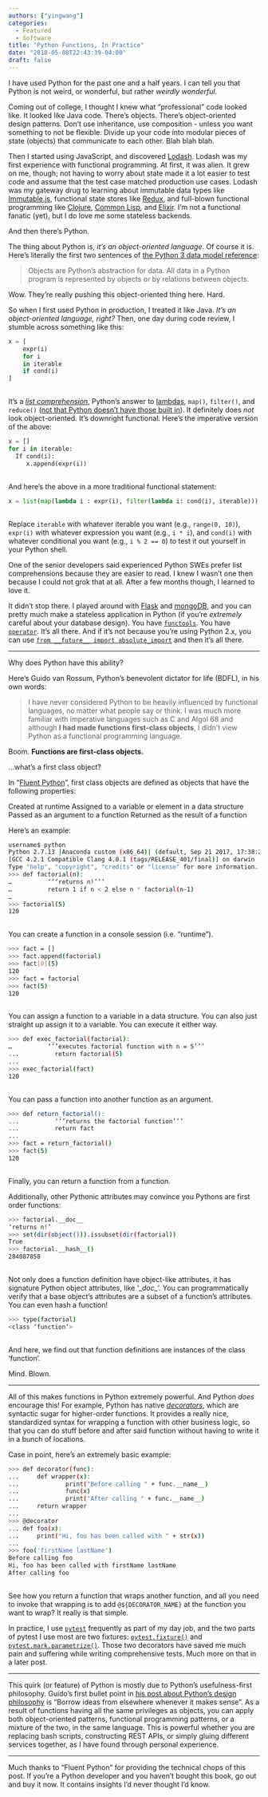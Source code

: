 ```yaml
---
authors: ["yingwang"]
categories:
  - Featured
  - Software
title: "Python Functions, In Practice"
date: "2018-05-08T22:43:39-04:00"
draft: false
---
```


I have used Python for the past one and a half years. I can tell you that Python is not weird, or wonderful, but rather *weirdly wonderful*.

Coming out of college, I thought I knew what “professional” code looked like. It looked like Java code. There’s objects. There’s object-oriented design patterns. Don’t use inheritance, use composition - unless you want something to not be flexible. Divide up your code into modular pieces of state (objects) that communicate to each other. Blah blah blah.

Then I started using JavaScript, and discovered [Lodash](https://lodash.com). Lodash was my first experience with functional programming. At first, it was alien. It grew on me, though; not having to worry about state made it a lot easier to test code and assume that the test case matched production use cases. Lodash was my gateway drug to learning about immutable data types like [Immutable.js](https://facebook.github.io/immutable-js/), functional state stores like [Redux](https://redux.js.org/), and full-blown functional programming like [Clojure](https://clojure.org/), [Common Lisp](http://lisp-lang.org/), and [Elixir](https://elixir-lang.org/). I’m not a functional fanatic (yet), but I do love me some stateless backends.

And then there’s Python.

The thing about Python is, *it’s an object-oriented language*. Of course it is. Here’s literally the first two sentences of [the Python 3 data model reference](https://docs.python.org/3/reference/datamodel.html):

> Objects are Python’s abstraction for data. All data in a Python program is represented by objects or by relations between objects.

Wow. They’re really pushing this object-oriented thing here. Hard.

So when I first used Python in production, I treated it like Java. *It’s an object-oriented language, right?* Then, one day during code review, I stumble across something like this:

```python
x = [
    expr(i)
    for i
    in iterable
    if cond(i)
]
```
<hr style="height:-100pt; visibility:hidden;" />

It’s a [*list comprehension*](https://docs.python.org/3.6/tutorial/datastructures.html#list-comprehensions), Python’s answer to [lambdas](https://docs.python.org/3/tutorial/controlflow.html#lambda-expressions), `map()`, `filter()`, and `reduce()` ([not that Python doesn’t have those built in](https://docs.python.org/3/library/functions.html)). It definitely does *not* look object-oriented. It’s downright functional. Here’s the imperative version of the above:

```python
x = []
for i in iterable:
  If cond(i):
     x.append(expr(i))
```
<hr style="height:-100pt; visibility:hidden;" />

And here’s the above in a more traditional functional statement:

```python
x = list(map(lambda i : expr(i), filter(lambda i: cond(i), iterable)))
```
<hr style="height:-100pt; visibility:hidden;" />

Replace `iterable` with whatever iterable you want (e.g., `range(0, 10)`), `expr(i)` with whatever expression you want (e.g., `i * i`), and `cond(i)` with whatever conditional you want (e.g., `i % 2 == 0`) to test it out yourself in your Python shell.

One of the senior developers said experienced Python SWEs prefer list comprehensions because they are easier to read. I knew I wasn’t one then because I could not grok that at all. After a few months though, I learned to love it.

It didn’t stop there. I played around with [Flask](http://flask.pocoo.org/) and [mongoDB](https://www.mongodb.com/), and you can pretty much make a stateless application in Python (if you’re *extremely* careful about your database design). You have [`functools`](https://docs.python.org/3/library/functools.html). You have [`operator`](https://docs.python.org/3/library/operator.html). It’s all there. And if it’s not because you’re using Python 2.x, you can use [`from __future__ import absolute_import`](https://docs.python.org/2/library/__future__.html) and then it’s all there.

________________________________________

Why does Python have this ability?

Here’s Guido van Rossum, Python’s benevolent dictator for life (BDFL), in his own words:

> I have never considered Python to be heavily influenced by functional languages, no matter what people say or think. I was much more familiar with imperative languages such as C and Algol 68 and although **I had made functions first-class objects**, I didn’t view Python as a functional programming language.

Boom. **Functions are first-class objects.**

...what’s a first class object?

In “[Fluent Python](http://shop.oreilly.com/product/0636920032519.do)”, first class objects are defined as objects that have the following properties:

Created at runtime
Assigned to a variable or element in a data structure
Passed as an argument to a function
Returned as the result of a function

Here’s an example:

```bash
username$ python
Python 2.7.13 |Anaconda custom (x86_64)| (default, Sep 21 2017, 17:38:20)
[GCC 4.2.1 Compatible Clang 4.0.1 (tags/RELEASE_401/final)] on darwin
Type "help", "copyright", "credits" or "license" for more information.
>>> def factorial(n):
…          ‘’’returns n!’’’
…          return 1 if n < 2 else n * factorial(n-1)
…
>>> factorial(5)
120
```
<hr style="height:-100pt; visibility:hidden;" />

You can create a function in a console session (i.e. “runtime”).

```bash
>>> fact = []
>>> fact.append(factorial)
>>> fact[0](5)
120
>>> fact = factorial
>>> fact(5)
120
```
<hr style="height:-100pt; visibility:hidden;" />

You can assign a function to a variable in a data structure. You can also just straight up assign it to a variable. You can execute it either way.

```bash
>>> def exec_factorial(factorial):
…          ‘’’executes factorial function with n = 5’’’
...          return factorial(5)
...
>>> exec_factorial(fact)
120
```
<hr style="height:-100pt; visibility:hidden;" />

You can pass a function into another function as an argument.

```bash
>>> def return_factorial():
...          ‘’’returns the factorial function’’’
...          return fact
...
>>> fact = return_factorial()
>>> fact(5)
120
```
<hr style="height:-100pt; visibility:hidden;" />

Finally, you can return a function from a function.

Additionally, other Pythonic attributes may convince you Pythons are first order functions:

```bash
>>> factorial.__doc__
‘returns n!’
>>> set(dir(object())).issubset(dir(factorial))
True
>>> factorial.__hash__()
284087858
```
<hr style="height:-100pt; visibility:hidden;" />

Not only does a function definition have object-like attributes, it has signature Python object attributes, like ‘\__doc__’. You can programmatically verify that a base object’s attributes are a subset of a function’s attributes. You can even hash a function!

```bash
>>> type(factorial)
<class ‘function’>
```
<hr style="height:-100pt; visibility:hidden;" />

And here, we find out that function definitions are instances of the class ‘function’.

Mind. Blown.

________________________________________

All of this makes functions in Python extremely powerful. And Python *does* encourage this! For example, Python has native [*decorators*](https://www.python.org/dev/peps/pep-0318/), which are syntactic sugar for higher-order functions. It provides a really nice, standardized syntax for wrapping a function with other business logic, so that you can do stuff before and after said function without having to write it in a bunch of locations.

Case in point, here’s an extremely basic example:

```bash
>>> def decorator(func):
...     def wrapper(x):
...             print("Before calling " + func.__name__)
...             func(x)
...             print("After calling " + func.__name__)
...     return wrapper
...
>>> @decorator
... def foo(x):
...     print("Hi, foo has been called with " + str(x))
...
>>> foo('firstName lastName')
Before calling foo
Hi, foo has been called with firstName lastName
After calling foo
```
<hr style="height:-100pt; visibility:hidden;" />

See how you return a function that wraps another function, and all you need to invoke that wrapping is to add `@${DECORATOR_NAME}` at the function you want to wrap? It really is that simple.

In practice, I use [`pytest`](https://docs.pytest.org/en/latest/) frequently as part of my day job, and the two parts of pytest I use most are two fixtures: [`pytest.fixture()`](https://docs.pytest.org/en/latest/fixture.html) and [`pytest.mark.parametrize()`](https://docs.pytest.org/en/latest/parametrize.html). Those two decorators have saved me much pain and suffering while writing comprehensive tests. Much more on that in a later post.

________________________________________

This quirk (or feature) of Python is mostly due to Python’s usefulness-first philosophy. Guido’s first bullet point in [his post about Python’s design philosophy](http://python-history.blogspot.com/2009/01/pythons-design-philosophy.html) is “Borrow ideas from elsewhere whenever it makes sense”. As a result of functions having all the same privileges as objects, you can apply both object-oriented patterns, functional programming patterns, or a mixture of the two, in the same language. This is powerful whether you are replacing bash scripts, constructing REST APIs, or simply gluing different services together, as I have found through personal experience.

________________________________________

Much thanks to “Fluent Python” for providing the technical chops of this post. If you’re a Python developer and you haven’t bought this book, go out and buy it now. It contains insights I’d never thought I’d know.
